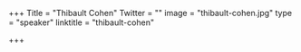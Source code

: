 +++
Title = "Thibault Cohen"
Twitter = ""
image = "thibault-cohen.jpg"
type = "speaker"
linktitle = "thibault-cohen"

+++


